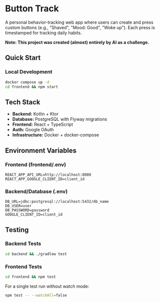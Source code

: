 # Button Track

A personal behavior-tracking web app where users can create and press custom buttons (e.g., "Shaved", "Mood: Good", "Woke up"). Each press is timestamped for tracking daily habits.

**Note: This project was created (almost) entirely by AI as a challenge.**

## Quick Start

### Local Development
```bash
docker compose up -d
cd frontend && npm start
```

## Tech Stack

- **Backend:** Kotlin + Ktor
- **Database:** PostgreSQL with Flyway migrations
- **Frontend:** React + TypeScript
- **Auth:** Google OAuth
- **Infrastructure:** Docker + docker-compose

## Environment Variables

### Frontend (frontend/.env)
```
REACT_APP_API_URL=http://localhost:8080
REACT_APP_GOOGLE_CLIENT_ID=client_id
```

### Backend/Database (.env)
```
DB_URL=jdbc:postgresql://localhost:5432/db_name
DB_USER=user
DB_PASSWORD=password
GOOGLE_CLIENT_ID=client_id
```

## Testing

### Backend Tests
```bash
cd backend && ./gradlew test
```

### Frontend Tests
```bash
cd frontend && npm test
```

For a single test run without watch mode:
```bash
npm test -- --watchAll=false
```
